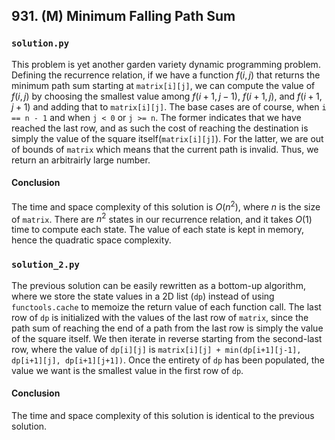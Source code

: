 ## 931. (M) Minimum Falling Path Sum

### `solution.py`
This problem is yet another garden variety dynamic programming problem. Defining the recurrence relation, if we have a function $f(i, j)$ that returns the minimum path sum starting at `matrix[i][j]`, we can compute the value of $f(i, j)$ by choosing the smallest value among $f(i+1, j-1)$, $f(i+1, j)$, and $f(i+1, j+1)$ and adding that to `matrix[i][j]`. The base cases are of course, when `i == n - 1` and when `j < 0` or `j >= n`. The former indicates that we have reached the last row, and as such the cost of reaching the destination is simply the value of the square itself(`matrix[i][j]`). For the latter, we are out of bounds of `matrix` which means that the current path is invalid. Thus, we return an arbitrairly large number.  

#### Conclusion
The time and space complexity of this solution is $O(n^2)$, where $n$ is the size of `matrix`. There are $n^2$ states in our recurrence relation, and it takes $O(1)$ time to compute each state. The value of each state is kept in memory, hence the quadratic space complexity.  
  


### `solution_2.py`
The previous solution can be easily rewritten as a bottom-up algorithm, where we store the state values in a 2D list (`dp`) instead of using `functools.cache` to memoize the return value of each function call. The last row of `dp` is initialized with the values of the last row of `matrix`, since the path sum of reaching the end of a path from the last row is simply the value of the square itself. We then iterate in reverse starting from the second-last row, where the value of `dp[i][j]` is `matrix[i][j] + min(dp[i+1][j-1], dp[i+1][j], dp[i+1][j+1])`. Once the entirety of `dp` has been populated, the value we want is the smallest value in the first row of `dp`.  

#### Conclusion
The time and space complexity of this solution is identical to the previous solution.  
  

